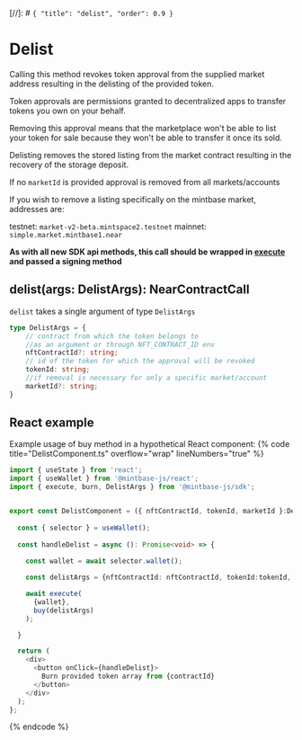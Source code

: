 [//]: # `{ "title": "delist", "order": 0.9 }`

# Delist 

Calling this method revokes token approval from the supplied market address resulting in the delisting of the provided token.

Token approvals are permissions granted to decentralized apps to transfer tokens you own on your behalf.

Removing this approval means that the marketplace won't be able to list your token for sale because they won't be able to transfer it once its sold.

Delisting removes the stored listing from the market contract resulting in the recovery of the storage deposit.

If no `marketId` is provided approval is removed from all markets/accounts

If you wish to remove a listing specifically on the mintbase market, addresses are:

testnet: `market-v2-beta.mintspace2.testnet`
mainnet: `simple.market.mintbase1.near`

**As with all new SDK api methods, this call should be wrapped in [execute](../#execute) and passed a signing method**

## delist(args: DelistArgs): NearContractCall

`delist` takes a single argument of type `DelistArgs`

```typescript
type DelistArgs = {
    // contract from which the token belongs to
    //as an argument or through NFT_CONTRACT_ID env
    nftContractId?: string;
    // id of the token for which the approval will be revoked
    tokenId: string;
    //if removal is necessary for only a specific market/account
    marketId?: string;
}
```


## React example

Example usage of buy method in a hypothetical React component:
{% code title="DelistComponent.ts" overflow="wrap" lineNumbers="true" %}

```typescript
import { useState } from 'react';
import { useWallet } from '@mintbase-js/react';
import { execute, burn, DelistArgs } from '@mintbase-js/sdk';


export const DelistComponent = ({ nftContractId, tokenId, marketId }:DelistArgs): JSX.Element => {
  
  const { selector } = useWallet();
  
  const handleDelist = async (): Promise<void> => {
    
    const wallet = await selector.wallet();

    const delistArgs = {nftContractId: nftContractId, tokenId:tokenId, marketId:marketId}

    await execute(
      {wallet},
      buy(delistArgs)
    );

  }

  return (
    <div>
      <button onClick={handleDelist}>
        Burn provided token array from {contractId}
      </button>
    </div>
  );
};
```
{% endcode %}
